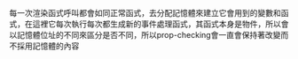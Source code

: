 每一次渲染函式呼叫都會如同正常函式，去分配記憶體來建立它會用到的變數和函式，在這裡它每次執行每次都生成新的事件處理函式，其函式本身是物件，所以會以記憶體位址的不同來區分是否不同，所以prop-checking會一直會保持著改變而不採用記憶體的內容

